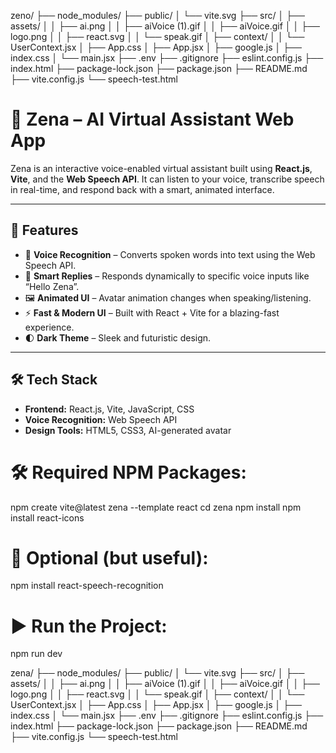 zeno/
├── node_modules/
├── public/
│   └── vite.svg
├── src/
│   ├── assets/
│   │   ├── ai.png
│   │   ├── aiVoice (1).gif
│   │   ├── aiVoice.gif
│   │   ├── logo.png
│   │   ├── react.svg
│   │   └── speak.gif
│   ├── context/
│   │   └── UserContext.jsx
│   ├── App.css
│   ├── App.jsx
│   ├── google.js
│   ├── index.css
│   └── main.jsx
├── .env
├── .gitignore
├── eslint.config.js
├── index.html
├── package-lock.json
├── package.json
├── README.md
├── vite.config.js
└── speech-test.html


# 🤖 Zena – AI Virtual Assistant Web App

Zena is an interactive voice-enabled virtual assistant built using **React.js**, **Vite**, and the **Web Speech API**. It can listen to your voice, transcribe speech in real-time, and respond back with a smart, animated interface.

---

## 🔮 Features

- 🎤 **Voice Recognition** – Converts spoken words into text using the Web Speech API.
- 🧠 **Smart Replies** – Responds dynamically to specific voice inputs like “Hello Zena”.
- 🖼️ **Animated UI** – Avatar animation changes when speaking/listening.
- ⚡ **Fast & Modern UI** – Built with React + Vite for a blazing-fast experience.
- 🌓 **Dark Theme** – Sleek and futuristic design.

---

## 🛠 Tech Stack

- **Frontend:** React.js, Vite, JavaScript, CSS
- **Voice Recognition:** Web Speech API
- **Design Tools:** HTML5, CSS3, AI-generated avatar


# 🛠 Required NPM Packages:

npm create vite@latest zena --template react
cd zena
npm install
npm install react-icons

# 🔄 Optional (but useful):
npm install react-speech-recognition

# ▶ Run the Project:

npm run dev

zena/
├── node_modules/
├── public/
│   └── vite.svg
├── src/
│   ├── assets/
│   │   ├── ai.png
│   │   ├── aiVoice (1).gif
│   │   ├── aiVoice.gif
│   │   ├── logo.png
│   │   ├── react.svg
│   │   └── speak.gif
│   ├── context/
│   │   └── UserContext.jsx
│   ├── App.css
│   ├── App.jsx
│   ├── google.js
│   ├── index.css
│   └── main.jsx
├── .env
├── .gitignore
├── eslint.config.js
├── index.html
├── package-lock.json
├── package.json
├── README.md
├── vite.config.js
└── speech-test.html


